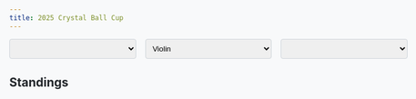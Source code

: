 ```yaml
---
title: 2025 Crystal Ball Cup
---
```


<meta name="viewport" content="width=device-width, initial-scale=1">
<link rel="preconnect" href="https://fonts.googleapis.com">
<link rel="preconnect" href="https://fonts.gstatic.com" crossorigin>

<script src="https://cdn.plot.ly/plotly-3.0.3.min.js"></script>
<script src="https://d3js.org/d3.v7.min.js"></script>
<style>
html {
    background-color: #f8f9fa;
}

body {
    font-family: 'Inter', sans-serif;
    font-variation-settings: 'wdth' 55;
    background-color: #f8f9fa;
    color: #212529;
    max-width: 50em;
}

main {
    max-width: 80rem;
    padding: 1rem;
    margin: auto;
}

h1 {
    text-align: center;
    margin-top: 1rem;
    margin-bottom: 1rem;
}

header {
    margin-top: 0.5rem;
    margin-bottom: 0.5rem;
}

p {
    margin-block-start: 0.5em;
    margin-block-end: 0.5em;
}

.dropdowns-container {
    display: flex;
    gap: 1rem; /* Space between dropdowns */
    margin-bottom: 1rem;
    flex-wrap: wrap; /* Allow wrapping on smaller screens if needed */
}

.dropdowns-container select {
    flex: 1; /* Distribute space equally among dropdowns */
    min-width: 150px; /* Ensure a minimum width for readability */
}

select {
    padding: 0.5rem;
    border: 1px solid #ced4da;
    border-radius: 0.25rem;
}

#plot {
    width: 100%;
}

.plot-row {
    display: flex;
    align-items: center;
    margin-bottom: 1rem;
}

.plot-label {
    width: 150px;
    padding-right: 1rem;
}

.plot-outcome {
    width: 80px;
    font-weight: bold;
    text-align: center;
    padding-right: 1rem;
}

.outcome-chip {
    display: inline-block;
    padding: 0.2em 0.6em;
    border-radius: 1em;
    font-size: 0.8em;
    text-align: center;
    white-space: nowrap;
    vertical-align: middle;
    line-height: 1;
}

.outcome-pending .outcome-chip {
    background-color: rgba(128, 128, 128, 0.2);
    color: rgba(128, 128, 128, 0.8);
}

.outcome-yes .outcome-chip {
    background-color: rgba(0, 128, 0, 0.2);
    color: green;
}

.outcome-no .outcome-chip {
    background-color: rgba(255, 0, 0, 0.2);
    color: red;
}

.plot-container {
    width: calc(100% - 230px); /* 150px for label + 80px for outcome */
}

.all-dropdowns-container {
    display: flex;
    gap: 1rem;
    margin-bottom: 1rem;
    flex-wrap: wrap; /* Allow wrapping on smaller screens */
}

.all-dropdowns-container select {
    flex: 1; /* Distribute space equally */
    min-width: 150px; /* Ensure a minimum width for readability */
    max-width: 300px;
}

@media (max-width: 600px) {
    .plot-row {
        flex-direction: column;
        align-items: flex-start;
    }

    .plot-label {
        width: 100%;
        padding-right: 0;
        margin-bottom: 0.5rem;
        font-weight: bold;
    }

    .plot-container {
        width: 100%;
    }
}
</style>

<div class="all-dropdowns-container">
<select id="question-dropdown"></select>
<select id="plot-type-dropdown">
    <option value="violin">Violin</option>
    <option value="cdf">CDF</option>
</select>
<select id="email-dropdown"></select>
</div>
<div id="question-description" style="margin-top: 1rem; font-style: italic;"></div>
<div id="plot"></div>

<script>
Promise.all([
    d3.json('events.json'),
    d3.csv('responses.csv')
]).then(([events, responses]) => {
    const FILL_COLOR = 'rgba(0, 128, 0, 0.1)';
    const LINE_COLOR = 'green';
    const HIGHLIGHT_COLOR = 'rgba(255, 0, 0, 0.85)';
    const UNHIGHLIGHT_COLOR = 'rgba(0, 0, 255, 0.1)';
    const allEvents = [{ id: 'all', short: 'All' }, ...events];

    const plotTypeDropdown = d3.select('#plot-type-dropdown');
    const questionDropdown = d3.select('#question-dropdown');
    const emailDropdown = d3.select('#email-dropdown');

    questionDropdown.selectAll('option')
        .data(allEvents)
        .enter()
        .append('option')
        .attr('value', d => d.id)
        .text(d => d.short);

    const usernames = responses.map(r => r['Email Address']).sort();
    emailDropdown.selectAll('option')
        .data(['No user selected', ...usernames])
        .enter()
        .append('option')
        .attr('value', d => d)
        .text(d => d);

    // Set initial dropdown values
    plotTypeDropdown.property('value', 'violin');
    questionDropdown.property('value', 'all');
    emailDropdown.property('value', 'No user selected');

    const plotData = (questionId, highlightedUsername, plotType) => {
        const plotDiv = d3.select('#plot');
        plotDiv.html(''); // Clear previous plot(s)

        const questionsToPlot = (questionId === 'all') ? events : events.filter(e => e.id == questionId);

        questionsToPlot.forEach(event => {
            const questionData = responses.map(r => +r[event.id]);
            const allUsernames = responses.map(r => r['Email Address']);

            const outcomeText = event.outcome[0];
            const outcomeClass = `outcome-${outcomeText.toLowerCase()}`;

            let plotContainer;
            if (questionId === 'all') {
                const row = plotDiv.append('div').attr('class', 'plot-row');
                row.append('div').attr('class', `plot-outcome ${outcomeClass}`).html(`<span class="outcome-chip">${outcomeText}</span>`);
                row.append('div').attr('class', 'plot-label').text(event.short);
                plotContainer = row.append('div').attr('id', 'plot-' + event.id).attr('class', 'plot-container');
            } else {
                // For a single plot, we can just use the main plot div.
                plotContainer = plotDiv.append('div').attr('id', 'plot-single');
            }

            if (plotType === 'violin') {
                const trace1 = {
                    x: questionData,
                    type: 'violin',
                    name: ' ',
                    orientation: 'h',
                    hoverinfo: 'none',
                    box: { visible: false },
                    meanline: { visible: true },
                    side: 'positive',
                    fillcolor: FILL_COLOR,
                    line: {
                        color: LINE_COLOR
                    }
                };

                const colors = allUsernames.map(u => u === highlightedUsername ? HIGHLIGHT_COLOR : UNHIGHLIGHT_COLOR);

                const trace2 = {
                    x: questionData,
                    y: Array(questionData.length).fill(' '),
                    type: 'scatter',
                    mode: 'markers',
                    text: allUsernames,
                    hovertemplate: '%{text}<extra></extra>',
                    marker: {
                        size: 10,
                        color: colors
                    }
                };

                const layout = {
                    showlegend: false,
                    xaxis: { range: [0, 1], fixedrange: true },
                    yaxis: { fixedrange: true },
                };

                if (questionId !== 'all') {
                            layout.title = event.short;
                            d3.select('#question-description').text(event.precise);
                            d3.select('#question-description').append('div').html(`<span class="outcome-chip">${outcomeText}</span>`).attr('class', outcomeClass).style('font-weight', 'bold');
                        } else {
                    layout.margin = { l: 20, r: 20, b: 20, t: 20 };
                    layout.height = 100;
                    d3.select('#question-description').text('');
                }

                Plotly.newPlot(plotContainer.attr('id'), [trace1, trace2], layout, {displayModeBar: false});

                document.getElementById(plotContainer.attr('id')).on('plotly_click', function (data) {
                    if (data.points.length > 0) {
                        const point = data.points[0];
                        if (point.curveNumber === 1) { // scatter plot trace
                            const username = point.text;
                            emailDropdown.property('value', username);
                            plotData(questionDropdown.property('value'), username, plotTypeDropdown.property('value'));
                        }
                    }
                });
            } else { // CDF
                const n = questionData.length;
                const sortedData = [...questionData].sort(d3.ascending);

                const cdfX = [0, ...sortedData, 1];
                const cdfY = [0, ...sortedData.map((d, i) => (i + 1) / n), 1];

                const cdfTrace = {
                    x: cdfX,
                    y: cdfY,
                    mode: 'lines',
                    type: 'scatter',
                    name: 'CDF',
                    hoverinfo: 'none',
                    line: { color: LINE_COLOR },
                    fill: 'tozeroy',
                    fillcolor: FILL_COLOR
                };

                const freqMap = d3.rollup(questionData, v => v.length, d => d);
                const uniqueSorted = Array.from(freqMap.keys()).sort(d3.ascending);
                const cdfMap = new Map();
                let cumulative = 0;
                for (const val of uniqueSorted) {
                    cumulative += freqMap.get(val);
                    cdfMap.set(val, cumulative / n);
                }
                const userPointsY = questionData.map(p => cdfMap.get(p));

                const colors = allUsernames.map(u => u === highlightedUsername ? HIGHLIGHT_COLOR : UNHIGHLIGHT_COLOR);

                const scatterTrace = {
                    x: questionData,
                    y: userPointsY,
                    mode: 'markers',
                    type: 'scatter',
                    text: allUsernames,
                    hovertemplate: '%{text}<extra></extra>',
                    marker: {
                        size: 10,
                        color: colors
                    }
                };

                const layout = {
                    showlegend: false,
                    xaxis: { range: [0, 1], fixedrange: true },
                    yaxis: { range: [0, 1.1], fixedrange: true },
                };

                if (questionId !== 'all') {
                    layout.title = event.short;
                    d3.select('#question-description').text(event.precise);
                    d3.select('#question-description').append('div').html(`<span class="outcome-chip">${outcomeText}</span>`).attr('class', outcomeClass).style('font-weight', 'bold');
                } else {
                    layout.margin = { l: 20, r: 20, b: 20, t: 20 };
                    layout.height = 100;
                    d3.select('#question-description').text('');
                }

                Plotly.newPlot(plotContainer.attr('id'), [cdfTrace, scatterTrace], layout, {displayModeBar: false});

                document.getElementById(plotContainer.attr('id')).on('plotly_click', function (data) {
                    if (data.points.length > 0) {
                        const point = data.points[0];
                        if (point.curveNumber === 1) { // scatter plot trace
                            const username = point.text;
                            emailDropdown.property('value', username);
                            plotData(questionDropdown.property('value'), username, plotTypeDropdown.property('value'));
                        }
                    }
                });
            }
        });
    };

    plotTypeDropdown.on('change', function () {
        plotData(questionDropdown.property('value'), emailDropdown.property('value'), this.value);
    });

    questionDropdown.on('change', function () {
        plotData(this.value, emailDropdown.property('value'), plotTypeDropdown.property('value'));
    });

    emailDropdown.on('change', function () {
        plotData(questionDropdown.property('value'), this.value, plotTypeDropdown.property('value'));
    });

    // Initial plot
    plotData(questionDropdown.property('value'), emailDropdown.property('value'), plotTypeDropdown.property('value'));
});
</script>

## Standings

<div id="standings-table-container"></div>

<script>
  // Define standings outside to be accessible for sorting
  let standings = [];
  let sortColumn = 'meanScore'; // Default sort column
  let sortDirection = 'desc'; // Default sort direction

  function renderTable() {
    const tableContainer = document.getElementById('standings-table-container');
    tableContainer.innerHTML = ''; // Clear previous table

    const table = document.createElement('table');
    table.style.width = '100%';
    table.style.borderCollapse = 'collapse';

    const thead = table.createTHead();
    const headerRow = thead.insertRow();

    const userHeader = headerRow.insertCell();
    userHeader.textContent = 'User';
    userHeader.style.border = '1px solid #ddd';
    userHeader.style.padding = '8px';
    userHeader.style.textAlign = 'left';
    userHeader.style.cursor = 'pointer'; // Make it clickable
    userHeader.onclick = () => sortTable('user');

    const scoreHeader = headerRow.insertCell();
    scoreHeader.textContent = 'Mean Score';
    scoreHeader.style.border = '1px solid #ddd';
    scoreHeader.style.padding = '8px';
    scoreHeader.style.textAlign = 'left';
    scoreHeader.style.cursor = 'pointer'; // Make it clickable
    scoreHeader.onclick = () => sortTable('meanScore');

    // Add sort indicator
    if (sortColumn === 'user') {
      userHeader.textContent += (sortDirection === 'asc' ? ' ▲' : ' ▼');
    } else if (sortColumn === 'meanScore') {
      scoreHeader.textContent += (sortDirection === 'asc' ? ' ▲' : ' ▼');
    }

    const tbody = table.createTBody();
    standings.forEach(item => {
      const row = tbody.insertRow();
      const userCell = row.insertCell();
      userCell.textContent = item.user;
      userCell.style.border = '1px solid #ddd';
      userCell.style.padding = '8px';
      const scoreCell = row.insertCell();
      scoreCell.textContent = isNaN(item.meanScore) ? 'NaN' : item.meanScore.toFixed(3);
      scoreCell.style.border = '1px solid #ddd';
      scoreCell.style.padding = '8px';
    });

    tableContainer.appendChild(table);
  }

  function sortTable(column) {
    if (sortColumn === column) {
      sortDirection = (sortDirection === 'asc' ? 'desc' : 'asc');
    } else {
      sortColumn = column;
      sortDirection = 'asc'; // Default to ascending for new column
    }

    standings.sort((a, b) => {
      let valA = a[column];
      let valB = b[column];

      // Handle NaN for sorting meanScore
      if (column === 'meanScore') {
        if (isNaN(valA) && isNaN(valB)) return 0;
        if (isNaN(valA)) return sortDirection === 'asc' ? 1 : -1; // NaN to the end
        if (isNaN(valB)) return sortDirection === 'asc' ? -1 : 1; // NaN to the end
      }

      if (valA < valB) {
        return sortDirection === 'asc' ? -1 : 1;
      }
      if (valA > valB) {
        return sortDirection === 'asc' ? 1 : -1;
      }
      return 0;
    });

    renderTable(); // Re-render the table with sorted data
  }

  fetch('scores.json')
    .then(response => response.text())
    .then(text => {
      const scores = JSON.parse(text.replace(/-Infinity/g, '"__NEGATIVE_INFINITY__"').replace(/Infinity/g, '"__INFINITY__"').replace(/NaN/g, '"__NAN__"'), function(key, value) {
        if (typeof value === 'string') {
          if (value === '__INFINITY__') return Infinity;
          if (value === '__NEGATIVE_INFINITY__') return -Infinity;
          if (value === '__NAN__') return NaN;
        }
        return value;
      });
      for (const user in scores) {
        let totalSumOfValidScores = 0;
        let countOfValidScores = 0;
        for (const eventId in scores[user]) {
          const score = scores[user][eventId];
          if (!isNaN(score)) {
            totalSumOfValidScores += score;
            countOfValidScores++;
          }
        }
        const meanScore = countOfValidScores > 0 ? totalSumOfValidScores / countOfValidScores : NaN; // Use NaN for 0 events
        standings.push({ user: user, meanScore: meanScore });
      }

      // Initial sort (highest mean score first)
      standings.sort((a, b) => b.meanScore - a.meanScore);
      renderTable(); // Initial render
    })
    .catch(error => console.error('Error fetching scores:', error));
</script>